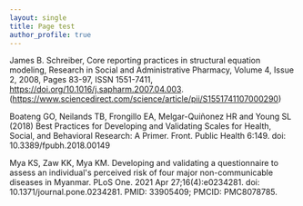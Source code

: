 ```yaml
---
layout: single
title: Page test
author_profile: true
---
```



James B. Schreiber,
Core reporting practices in structural equation modeling,
Research in Social and Administrative Pharmacy,
Volume 4, Issue 2,
2008,
Pages 83-97,
ISSN 1551-7411,
https://doi.org/10.1016/j.sapharm.2007.04.003.
(https://www.sciencedirect.com/science/article/pii/S1551741107000290)


Boateng GO, Neilands TB, Frongillo EA, Melgar-Quiñonez HR and Young SL (2018) Best Practices for Developing and Validating Scales for Health, Social, and Behavioral Research: A Primer. Front. Public Health 6:149. doi: 10.3389/fpubh.2018.00149

Mya KS, Zaw KK, Mya KM. Developing and validating a questionnaire to assess an individual's perceived risk of four major non-communicable diseases in Myanmar. PLoS One. 2021 Apr 27;16(4):e0234281. doi: 10.1371/journal.pone.0234281. PMID: 33905409; PMCID: PMC8078785.


